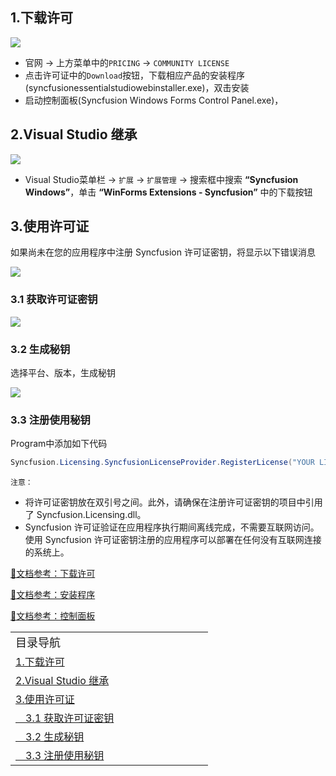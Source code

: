 
## 1.下载许可

![](https://cdn.jsdelivr.net/gh/DotNeter-Hpf/Images/img/20220621222555.jpg)

* 官网 → 上方菜单中的`PRICING` → `COMMUNITY LICENSE`
* 点击许可证中的`Download`按钮，下载相应产品的安装程序(syncfusionessentialstudiowebinstaller.exe)，双击安装
* 启动控制面板(Syncfusion Windows Forms Control Panel.exe)，



## 2.Visual Studio 继承

![](https://cdn.jsdelivr.net/gh/DotNeter-Hpf/Images/img/20220621224928.png)

* Visual Studio菜单栏 → `扩展` → `扩展管理` → 搜索框中搜索 **“Syncfusion Windows”**，单击 **“WinForms Extensions - Syncfusion”** 中的下载按钮

## 3.使用许可证

如果尚未在您的应用程序中注册 Syncfusion 许可证密钥，将显示以下错误消息

![](https://cdn.jsdelivr.net/gh/DotNeter-Hpf/Images/img/20220621231446.png)

### 3.1 获取许可证密钥

![](https://cdn.jsdelivr.net/gh/DotNeter-Hpf/Images/img/20220621230125.png)

### 3.2 生成秘钥

选择平台、版本，生成秘钥

![](https://cdn.jsdelivr.net/gh/DotNeter-Hpf/Images/img/20220621230359.png)


### 3.3 注册使用秘钥

Program中添加如下代码

```csharp
Syncfusion.Licensing.SyncfusionLicenseProvider.RegisterLicense("YOUR LICENSE KEY");
```

`注意：`
* 将许可证密钥放在双引号之间。此外，请确保在注册许可证密钥的项目中引用了 Syncfusion.Licensing.dll。
* Syncfusion 许可证验证在应用程序执行期间离线完成，不需要互联网访问。使用 Syncfusion 许可证密钥注册的应用程序可以部署在任何没有互联网连接的系统上。


[📄文档参考：下载许可](https://help.syncfusion.com/windowsforms/installation/download)

[📄文档参考：安装程序](https://help.syncfusion.com/windowsforms/installation/install-using-the-web-installer)

[📄文档参考：控制面板](https://help.syncfusion.com/common/essential-studio/utilities)


<div id="NavigateDiv">
<table style="border:none;">
    <tr style="border:none;">
    <td style="border:none;width:300px"><a style="color:var(--sidebarSublink);font-size:18px;" > 目录导航 </a></td>
    </tr>
    <tr style="border:none;">
    <td style="border:none;width:300px"><a style="color:var(--sidebarSublink)" href="/#/SyncFusion/Winform/安装?id=_1下载许可" > 1.下载许可 </a></td>
    </tr>
    <tr style="border:none;">
    <td style="border:none;width:300px"><a style="color:var(--sidebarSublink)" href="/#/SyncFusion/Winform/安装?id=_2visual-studio-继承" > 2.Visual Studio 继承 </a></td>
    </tr>
    <tr style="border:none;">
    <td style="border:none;width:300px"><a style="color:var(--sidebarSublink)" href="/#/SyncFusion/Winform/安装?id=_3使用许可证" > 3.使用许可证 </a></td>
    </tr>
    <tr style="border:none;">
    <td style="border:none;width:300px"><a style="color:var(--sidebarSublink)" href="/#/SyncFusion/Winform/安装?id=_31-获取许可证密钥" > &emsp;3.1 获取许可证密钥 </a></td>
    </tr>
    <tr style="border:none;">
    <td style="border:none;width:300px"><a style="color:var(--sidebarSublink)" href="/#/SyncFusion/Winform/安装?id=_32-生成秘钥" > &emsp;3.2 生成秘钥 </a></td>
    </tr>
    <tr style="border:none;">
    <td style="border:none;width:300px"><a style="color:var(--sidebarSublink)" href="/#/SyncFusion/Winform/安装?id=_33-注册使用秘钥" > &emsp;3.3 注册使用秘钥 </a></td>
    </tr>
</table>
</div>

